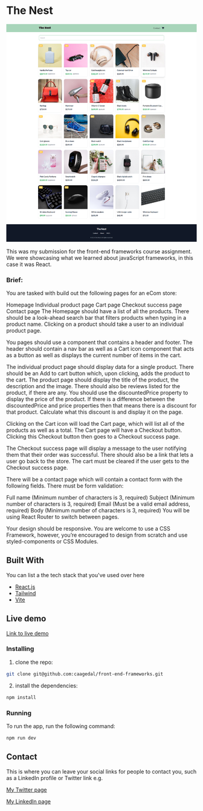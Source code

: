 # The Nest

![image](/public/the-nest.png)

This was my submission for the front-end frameworks course assignment. We were showcasing what we learned about javaScript frameworks, in this case it was React.

### Brief:

You are tasked with build out the following pages for an eCom store:

Homepage
Individual product page
Cart page
Checkout success page
Contact page
The Homepage should have a list of all the products. There should be a look-ahead search bar that filters products when typing in a product name. Clicking on a product should take a user to an individual product page.

You pages should use a <Layout> component that contains a header and footer. The header should contain a nav bar as well as a Cart icon component that acts as a button as well as displays the current number of items in the cart.

The individual product page should display data for a single product. There should be an Add to cart button which, upon clicking, adds the product to the cart. The product page should display the title of the product, the description and the image. There should also be reviews listed for the product, if there are any. You should use the discountedPrice property to display the price of the product. If there is a difference between the discountedPrice and price properties then that means there is a discount for that product. Calculate what this discount is and display it on the page.

Clicking on the Cart icon will load the Cart page, which will list all of the products as well as a total. The Cart page will have a Checkout button. Clicking this Checkout button then goes to a Checkout success page.

The Checkout success page will display a message to the user notifying them that their order was successful. There should also be a link that lets a user go back to the store. The cart must be cleared if the user gets to the Checkout success page.

There will be a contact page which will contain a contact form with the following fields. There must be form validation:

Full name (Minimum number of characters is 3, required)
Subject (Minimum number of characters is 3, required)
Email (Must be a valid email address, required)
Body (Minimum number of characters is 3, required)
You will be using React Router to switch between pages.

Your design should be responsive. You are welcome to use a CSS Framework, however, you’re encouraged to design from scratch and use styled-components or CSS Modules.

## Built With

You can list a the tech stack that you've used over here

- [React.js](https://reactjs.org/)
- [Tailwind](https://tailwindcss.com/)
- [Vite](https://vite.dev/)

## Live demo

[Link to live demo](https://peaceful-taiyaki-fbb1ce.netlify.app/)

### Installing

1. clone the repo:

```bash
git clone git@github.com:caagedal/front-end-frameworks.git
```

2. install the dependencies:

```bash
npm install
```

### Running

To run the app, run the following command:

```bash
npm run dev
```

## Contact

This is where you can leave your social links for people to contact you, such as a LinkedIn profile or Twitter link e.g.

[My Twitter page](www.twitter.com)

[My LinkedIn page](www.linkedin.com)
